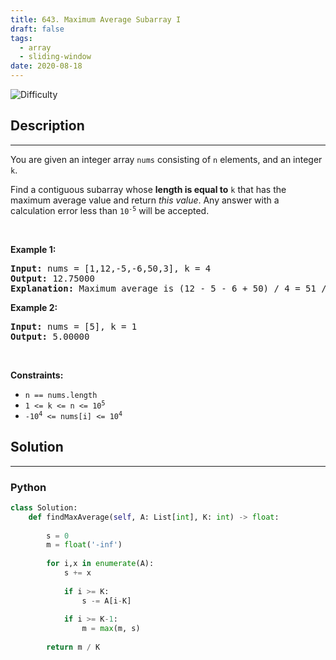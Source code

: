 ```yaml
---
title: 643. Maximum Average Subarray I
draft: false
tags: 
  - array
  - sliding-window
date: 2020-08-18
---
```


![Difficulty](https://img.shields.io/badge/Difficulty-Easy-blue.svg)

## Description

---
<p>You are given an integer array <code>nums</code> consisting of <code>n</code> elements, and an integer <code>k</code>.</p>

<p>Find a contiguous subarray whose <strong>length is equal to</strong> <code>k</code> that has the maximum average value and return <em>this value</em>. Any answer with a calculation error less than <code>10<sup>-5</sup></code> will be accepted.</p>

<p>&nbsp;</p>
<p><strong class="example">Example 1:</strong></p>

<pre>
<strong>Input:</strong> nums = [1,12,-5,-6,50,3], k = 4
<strong>Output:</strong> 12.75000
<strong>Explanation:</strong> Maximum average is (12 - 5 - 6 + 50) / 4 = 51 / 4 = 12.75
</pre>

<p><strong class="example">Example 2:</strong></p>

<pre>
<strong>Input:</strong> nums = [5], k = 1
<strong>Output:</strong> 5.00000
</pre>

<p>&nbsp;</p>
<p><strong>Constraints:</strong></p>

<ul>
	<li><code>n == nums.length</code></li>
	<li><code>1 &lt;= k &lt;= n &lt;= 10<sup>5</sup></code></li>
	<li><code>-10<sup>4</sup> &lt;= nums[i] &lt;= 10<sup>4</sup></code></li>
</ul>


## Solution

---
### Python
``` py title='maximum-average-subarray-i'
class Solution:
    def findMaxAverage(self, A: List[int], K: int) -> float:
        
        s = 0
        m = float('-inf')
        
        for i,x in enumerate(A):
            s += x
            
            if i >= K:
                s -= A[i-K]
            
            if i >= K-1:
                m = max(m, s)
        
        return m / K 

```

